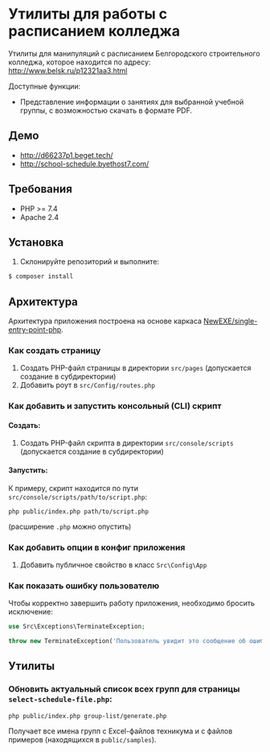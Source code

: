 # Утилиты для работы с расписанием колледжа
Утилиты для манипуляций с расписанием Белгородского строительного колледжа, которое находится по адресу: http://www.belsk.ru/p12321aa3.html

Доступные функции:
* Представление информации о занятиях для выбранной учебной группы, с возможностью скачать в формате PDF.

## Демо
* http://d66237p1.beget.tech/
* http://school-schedule.byethost7.com/

## Требования
* PHP >= 7.4
* Apache 2.4

## Установка
1. Склонируйте репозиторий и выполните:
```bash
$ composer install
```
## Архитектура
Архитектура приложения построена на основе каркаса [NewEXE/single-entry-point-php](https://github.com/NewEXE/single-entry-point-php).

### Как создать страницу
1. Создать PHP-файл страницы в директории `src/pages` (допускается создание в субдиректории)
2. Добавить роут в `src/Config/routes.php`

### Как добавить и запустить консольный (CLI) скрипт
#### Создать:
1. Создать PHP-файл скрипта в директории `src/console/scripts` (допускается создание в субдиректории)
#### Запустить:
К примеру, скрипт находится по пути `src/console/scripts/path/to/script.php`:
```
php public/index.php path/to/script.php
```
(расширение `.php` можно опустить)

### Как добавить опции в конфиг приложения
1. Добавить публичное свойство в класс `Src\Config\App`

### Как показать ошибку пользователю
Чтобы корректно завершить работу приложения, необходимо бросить исключение:
```php
use Src\Exceptions\TerminateException;

throw new TerminateException('Пользователь увидит это сообщение об ошибке');
```

## Утилиты
### Обновить актуальный список всех групп для страницы `select-schedule-file.php`:
```
php public/index.php group-list/generate.php
```
Получает все имена групп с Excel-файлов техникума и с файлов примеров (находящихся в `public/samples`).

